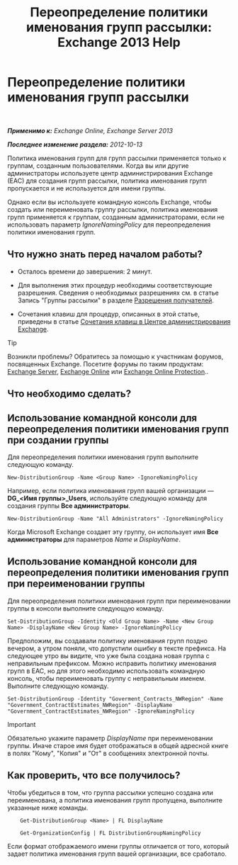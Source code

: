 ﻿---
title: 'Переопределение политики именования групп рассылки: Exchange 2013 Help'
TOCTitle: Переопределение политики именования групп рассылки
ms:assetid: 9eb23fc9-3f59-4d09-9077-85c89a051ee0
ms:mtpsurl: https://technet.microsoft.com/ru-ru/library/JJ218685(v=EXCHG.150)
ms:contentKeyID: 50487254
ms.date: 04/30/2018
mtps_version: v=EXCHG.150
ms.translationtype: HT
---

# Переопределение политики именования групп рассылки

 

_**Применимо к:** Exchange Online, Exchange Server 2013_

_**Последнее изменение раздела:** 2012-10-13_

Политика именования групп для групп рассылки применяется только к группам, созданным пользователями. Когда вы или другие администраторы используете центр администрирования Exchange (EAC) для создания групп рассылки, политика именования групп пропускается и не используется для имени группы.

Однако если вы используете командную консоль Exchange, чтобы создать или переименовать группу рассылки, политика именования групп применяется к группам, созданным администраторами, если не использовать параметр *IgnoreNamingPolicy* для переопределения политики именования групп.

## Что нужно знать перед началом работы?

  - Осталось времени до завершения: 2 минут.

  - Для выполнения этих процедур необходимы соответствующие разрешения. Сведения о необходимых разрешениях см. в статье Запись "Группы рассылки" в разделе [Разрешения получателей](recipients-permissions-exchange-2013-help.md).

  - Сочетания клавиш для процедур, описанных в этой статье, приведены в статье [Сочетания клавиш в Центре администрирования Exchange](keyboard-shortcuts-in-the-exchange-admin-center-exchange-online-protection-help.md).

> [!TIP]  
> Возникли проблемы? Обратитесь за помощью к участникам форумов, посвященных Exchange. Посетите форумы по таким продуктам: <a href="https://go.microsoft.com/fwlink/p/?linkid=60612">Exchange Server</a>, <a href="https://go.microsoft.com/fwlink/p/?linkid=267542">Exchange Online</a> или <a href="https://go.microsoft.com/fwlink/p/?linkid=285351">Exchange Online Protection</a>..


## Что необходимо сделать?

## Использование командной консоли для переопределения политики именования групп при создании группы

Для переопределения политики именования групп выполните следующую команду.

    New-DistributionGroup -Name <Group Name> -IgnoreNamingPolicy

Например, если политика именования групп вашей организации — **DG\_\<Имя группы\>\_Users**, используйте следующую команду для создания группы **Все администраторы**.

    New-DistributionGroup -Name "All Administrators" -IgnoreNamingPolicy

Когда Microsoft Exchange создает эту группу, он использует имя **Все администраторы** для параметров *Name* и *DisplayName*.

## Использование командной консоли для переопределения политики именования групп при переименовании группы

Для переопределения политики именования групп при переименовании группы в консоли выполните следующую команду.

    Set-DistributionGroup -Identity <Old Group Name> -Name <New Group Name> -DisplayName <New Group Name> -IgnoreNamingPolicy

Предположим, вы создавали политику именования групп поздно вечером, а утром поняли, что допустили ошибку в тексте префикса. На следующее утро вы видите, что уже была создана новая группа с неправильным префиксом. Можно исправить политику именования групп в EAC, но для этого необходимо использовать командную консоль, чтобы переименовать группу с неправильным именем. Выполните следующую команду.

    Set-DistributionGroup -Identity "Goverment_Contracts_NWRegion" -Name "Government_ContractEstimates_NWRegion" -DisplayName "Government_ContractEstimates_NWRegion" -IgnoreNamingPolicy

> [!IMPORTANT]  
> Обязательно укажите параметр <em>DisplayName</em> при переименовании группы. Иначе старое имя будет отображаться в общей адресной книге в полях &quot;Кому&quot;, &quot;Копия&quot; и &quot;От&quot; в сообщениях электронной почты.


## Как проверить, что все получилось?

Чтобы убедиться в том, что группа рассылки успешно создана или переименована, а политика именования групп пропущена, выполните указанные ниже команды.

```
    Get-DistributionGroup <Name> | FL DisplayName
```

```
    Get-OrganizationConfig | FL DistributionGroupNamingPolicy
```

Если формат отображаемого имени группы отличается от того, который задает политика именования групп вашей организации, все сработало.

